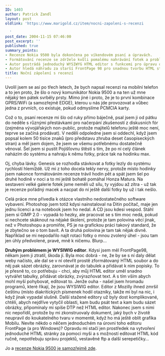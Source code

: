 ```yaml
---
ID: 1403
author: Patrick Zandl
layout: post
oldlink: 'https://www.marigold.cz/item/nocni-zapoleni-s-recenzi

  '
post_date: 2004-11-15 07:46:00
post_excerpt: ''
published: true
summary_points:
- Recenze Nokia 9500 byla dokončena po víkendovém psaní a úpravách.
- Formátování recenze se zdrželo kvůli pomalému nahrávání fotek a problémům se softwarem.
- Autor postrádá jednoduchý WYSIWYG HTML editor s funkcemi pro úpravu obrázků a tabulek.
- Autor hledá náhradu za starší FrontPage 98 pro snadnou tvorbu HTML stránek.
title: Noční zápolení s recenzí
---
```


<p>
Uvolil jsem se asi po třech letech, že bych napsal recenzi na mobilní telefon a to jen proto, že šlo o nový komunikátor Nokia 9500 a na ten už mne nějaký ten pátek svrběly prsty. Mimo jiné i proto, že je to první kombinace GPRS/WiFi (a samozřejmě EDGE), kterou u nás jde provozovat a vůbec jedna z prvních, co existuje, pokud odmyslíme PCMCIA karty. </p>

<p>
Což o to, psaní recenze mi šlo od ruky přímo báječně, psal jsem ji od pátku do neděle s různými přestávkami pro načerpání zkušeností z diskusních fór (zejména vývojářských non-public, protože majitelů telefonu ještě moc není, teprve se začíná prodávat). V neděli odpoledne jsem si oddechl, když jsem popsal kolem 50 tisíce znaků (pro představu zhruba deset časopiseckých stran) a měl jsem dojem, že jsem se všemu potřebnému dostatečně věnoval. Šel jsem si pustit Pojišťovnu štěstí s tím, že po ní celý článek naházím do systému a nahraju k němu fotky, práce tak na hodinku max. </p>

<p>
Oj, chyba lávky. Genesis se rozhodla stávkovat a fotky lezly do systému rychlostí hlemíždě. Už mi z toho docela tekly nervy, protože místo hodinky jsem nakonce formátováním recenze trávil hodin pět a spát jsem šel po druhé hodině v noci a to mi ještě bohatě pomáhal Honza Matura. Na sestavení velké galerie fotek jsme neměli už sílu, ty vyjdou až zítra - už tak je recenze pořádný macek a nacpat do ní ještě další fotky by už i tak nešlo. </p>

<p>
Celá práce mne přivedla k otázce vlastního nedostatečného software vybavení. Photoshop jsem totiž kdysi nainstaloval na Ditin počítač, maje jen jednu licenci a na notebook jsem ho nedal. A CD jsou kdesi vespod. Stáhl jsem si GIMP 2.0 - vypadá to hezky, ale pracovat se s tím moc nedá, pokud si nechcete skáknout na nějaké školení, protože je tam polovina věcí jinak, než v Photoshopu a promiňte, PS je na grafickou práci takový standard, že je zbytečno se o tom bavit. A ta druhá polovina je tam tak nějak divně. Například se mi nepodařilo najít rotaci fotky o mnou zvolený úhel - jsou tam jen úhly předvolené, pravé, mně k ničemu. Blurp&#8230;</p>

<p>
<b>Druhým problémem je WYSIWIG editor</b>. Kdysi jsem měl FrontPage98, někam jsem ji ztratil, škoda jí. Byla moc dobrá - ne, že by se s ní daly dělat weby načisto, ale dal se v ní otevřít prostě zformátovaný HTML soubor a do něj pak sázet obrázky, zarovnávat je do tabulek a přidávat k nim popisky. To je přesně to, co potřebuju - chci, aby můj HTML editor uměl snadno vytvářet tabulky, přidávat obrázky, zvýrazňovat text. A s tím vším abych mohl myší pohybovat, editovat to. Jenže ouha - našel jsem hromadu programů, které říkají, že jsou WYSIWIG editor. Editor z Mozilly ihned zmršil češtinu (místo diakritických písmenek hodil otazníky, takže mi byl na nic, i když jinak vypadal slušně. Další stažené editory už byly dost komplikované, chtěli, abych nejdříve vytyčil oblasti, kam budu psát text a kam budu sázet obrázky, připomínaly mi spíše DTP než HTML editor. Nakonec jsem s nimi nic nepořídil, protože by mi zkonstruovaly dokument, jaký bych v životě neupravil do koukatelného tvaru v momentě, když ho má ještě oblít grafika Mobilu. Nevíte někdo o něčem jednoduchém na úrovni toho editoru FrontPage (a pro Windows)? Opravdu mi stačí jen prostředek na vytvoření jednoduché HTML stránky za pomoci myši a s možností editovat HTML kód ručně, nepotřebuju správu projektů, vestavěné ftp a další serepetičky&#8230;</p>

<p>
Jo a <a href="http://mobil.idnes.cz/mobilni_komunikace/mobilni_telefony/abecedni_prehled_mt/nokia/nokia9500041115.html">recenze Nokia 9500 je samozřejmě zde</a>.
</p>